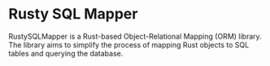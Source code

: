 # Rusty SQL Mapper

RustySQLMapper is a Rust-based Object-Relational Mapping (ORM) library. The library aims to simplify the process of mapping Rust objects to SQL tables and querying the database.
